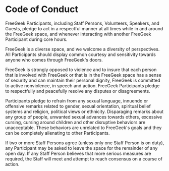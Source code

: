 # Code of Conduct

FreeGeek Participants, including Staff Persons, Volunteers, Speakers, and Guests, pledge to act in a respectful manner at all times while in and around the FreeGeek space, and whenever interacting with another FreeGeek Participant during core hours.

FreeGeek is a diverse space, and we welcome a diversity of perspectives. All Participants should display common courtesy and sensitivity towards anyone who comes through FreeGeek's doors.

FreeGeek is strongly opposed to violence and to insure that each person that is involved with FreeGeek or that is in the FreeGeek space has a sense of security and can maintain their personal dignity, FreeGeek is committed to active nonviolence, in speech and action. FreeGeek Participants pledge to respectfully and peacefully resolve any disputes or disagreements.

Participants pledge to refrain from any sexual language, innuendo or offensive remarks related to gender, sexual orientation, spiritual belief systems and religion, political views or ethnicity. Disparaging remarks about any group of people, unwanted sexual advances towards others, excessive cursing, cursing around children and other disruptive behaviors are unacceptable. These behaviors are unrelated to FreeGeek's goals and they can be completely alienating to other Participants.

If two or more Staff Persons agree (unless only one Staff Person is on duty), any Participant may be asked to leave the space for the remainder of any open day. If any Staff Person believes that more serious measures are required, the Staff will meet and attempt to reach consensus on a course of action.

